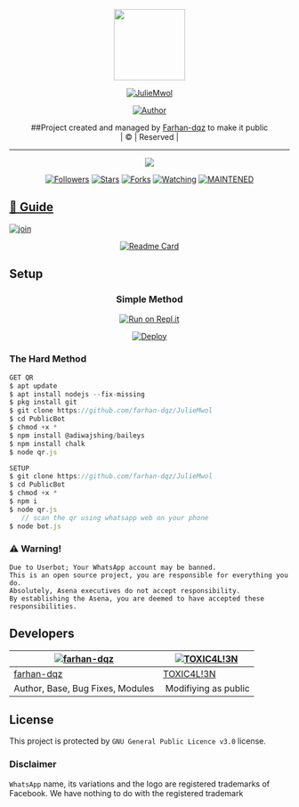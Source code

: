 
<div align="center">
  <img border-radius: 15px src="https://avatars.githubusercontent.com/u/83164448?v=4" width="128" height="128"/>
  <p align="center">
<a href="#"><img title="JulieMwol" src="https://img.shields.io/badge/JulieMwol-green?colorA=%23ff0000&colorB=%23017e40&style=for-the-badge"></a>
</p>
  <p align="center">
<a href="https://github.com/AI-VIKI"><img title="Author" src="https://img.shields.io/badge/Author-farhan-dqz/JulieMwol?color=red&style=for-the-badge&logo=whatsapp"></a>
</p>
</div>
<p align="center">
##Project created and managed by <a href="https://alien-alfa.github.io">Farhan-dqz</a> to make it public
    <br>
       | © |
        Reserved |
    <br>
</p>

----

  <p align="center">
  <a href="httsp://github.com/farhan-dqz/JulieMwol">
    <img src="https://img.shields.io/github/repo-size/farhan-dqz/JulieMwol?color=purple&label=Repo%20total%20size&style=plastic">
<p align="center">
<a href="https://github.com/farhan-dqz/followers"><img title="Followers" src="https://img.shields.io/github/followers/farhan-dqz?color=blue&style=flat-square"></a>
<a href="https://github.com/farhan-dqz/JulieMwol/stargazers/"><img title="Stars" src="https://img.shields.io/github/stars/farhan-dqz/JulieMwol?color=red&style=flat-square"></a>
<a href="https://github.com/farhan-dqz/JulieMwol/network/members"><img title="Forks" src="https://img.shields.io/github/forks/farhan-dqz/JulieMwol?color=red&style=flat-square"></a>
<a href="https://github.com/farhan-dqz/JulieMwol/watchers"><img title="Watching" src="https://img.shields.io/github/watchers/farhan-dqz/JulieMwol?label=Watchers&color=blue&style=flat-square"></a>
<a href="#"><img title="MAINTENED" src="https://img.shields.io/badge/UNMAINTENED-YES-blue.svg"</a>
</p>

## 📢 Guide

  [![join](https://github.com/Alien-alfa/PublicBot/blob/main/wlogo.svg.png)](https://chat.whatsapp.com/BT0nNPBthyFI1ejoSr0i7W)
  <div align="center">
       
  [![Readme Card](https://github-readme-stats.vercel.app/api/pin/?username=farhan-dqz&repo=PublicBot&theme=nightowl)](https://github.com/anuraghazra/github-readme-stats)
  </div>
    
## Setup
<div align="center">

  ### Simple Method
  
[![Run on Repl.it](https://repl.it/badge/github/quiec/whatsAlfa)](https://repl.it/@phaticusthiccy/WhatsAsena-QR)

[![Deploy](https://www.herokucdn.com/deploy/button.svg)](https://heroku.com/deploy?template=https://github.com/farhan-dqz/JulieMwol)
     </div>
    
### The Hard Method
```js
GET QR
$ apt update
$ apt install nodejs --fix-missing
$ pkg install git
$ git clone https://github.com/farhan-dqz/JulieMwol
$ cd PublicBot
$ chmod +x *
$ npm install @adiwajshing/baileys
$ npm install chalk
$ node qr.js
```
      
```js
SETUP
$ git clone https://github.com/farhan-dqz/JulieMwol
$ cd PublicBot
$ chmod +x *
$ npm i
$ node qr.js
   // scan the qr using whatsapp web on your phone
$ node bot.js
```


### ⚠️ Warning! 
```
Due to Userbot; Your WhatsApp account may be banned.
This is an open source project, you are responsible for everything you do. 
Absolutely, Asena executives do not accept responsibility.
By establishing the Asena, you are deemed to have accepted these responsibilities.
```

## Developers
  <div align="center">
    
  [![farhan-dqz](https://github.com/farhan-dqz.png?size=100)](https://github.com/farhan-dqz) |  [![TOXIC4L!3N](https://github.com/Alien-alfa.png?size=100)](https://github.com/AI-VIKI) 
----|----
[farhan-dqz](https://github.com/farhan-dqz)  | [TOXIC4L!3N](https://github.com/AI-VIKI) 
Author, Base, Bug Fixes, Modules | Modifiying  as   public 
  </div>
    


## License
This project is protected by `GNU General Public Licence v3.0` license.

### Disclaimer
`WhatsApp` name, its variations and the logo are registered trademarks of Facebook. We have nothing to do with the registered trademark
